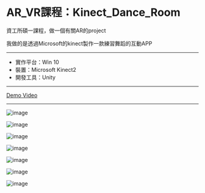 # AR_VR課程：Kinect_Dance_Room

資工所碩一課程，做一個有關AR的project

我做的是透過Microsoft的kinect製作一款練習舞蹈的互動APP

***

- 實作平台：Win 10
- 裝置：Microsoft Kinect2
- 開發工具：Unity

***

[Demo Video](https://youtu.be/T4IG0K_DuVQ)

***

![image](https://github.com/chang-chih-yao/Kinect_Dance_Room/blob/master/Slide_1.JPG)

![image](https://github.com/chang-chih-yao/Kinect_Dance_Room/blob/master/Slide_2.JPG)

![image](https://github.com/chang-chih-yao/Kinect_Dance_Room/blob/master/Slide_3.JPG)

![image](https://github.com/chang-chih-yao/Kinect_Dance_Room/blob/master/Slide_4.JPG)

![image](https://github.com/chang-chih-yao/Kinect_Dance_Room/blob/master/Slide_5.JPG)

![image](https://github.com/chang-chih-yao/Kinect_Dance_Room/blob/master/Slide_6.JPG)

![image](https://github.com/chang-chih-yao/Kinect_Dance_Room/blob/master/Slide_7.JPG)
